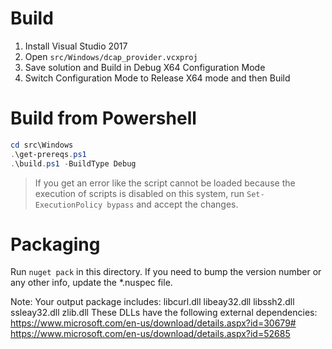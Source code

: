 # Build
1. Install Visual Studio 2017
1. Open `src/Windows/dcap_provider.vcxproj`
1. Save solution and Build in Debug X64 Configuration Mode
1. Switch Configuration Mode to Release X64 mode and then Build

# Build from Powershell
```powershell
cd src\Windows
.\get-prereqs.ps1
.\build.ps1 -BuildType Debug
```
> If you get an error like the script cannot be loaded because the execution of scripts is disabled on this system, run `Set-ExecutionPolicy bypass` and accept the changes.


# Packaging
Run `nuget pack` in this directory. If you need to bump the version number
or any other info, update the *.nuspec file.

Note: Your output package includes:
  libcurl.dll
  libeay32.dll
  libssh2.dll
  ssleay32.dll
  zlib.dll
These DLLs have the following external dependencies:
https://www.microsoft.com/en-us/download/details.aspx?id=30679#
https://www.microsoft.com/en-us/download/details.aspx?id=52685
